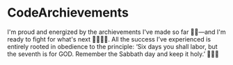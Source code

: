 # CodeArchievements
I'm proud and energized by the archievements I've made so far 🥋🔥—and I'm ready to fight for what's next 💪🏾🚀🥊. All the success I’ve experienced is entirely rooted in obedience to the principle: ‘Six days you shall labor, but the seventh is for GOD. Remember the Sabbath day and keep it holy.’ 🙏🏾📖
